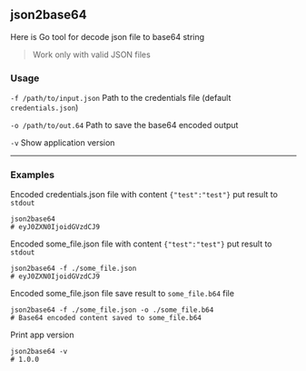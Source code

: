 ## json2base64

Here is Go tool for decode json file to base64 string

> Work only with valid JSON files

### Usage

`-f /path/to/input.json` Path to the credentials file (default `credentials.json`)

`-o /path/to/out.64` Path to save the base64 encoded output

`-v` Show application version

---
### Examples
Encoded credentials.json file with content `{"test":"test"}` put result to `stdout`
```shell
json2base64
# eyJ0ZXN0IjoidGVzdCJ9
```

Encoded some_file.json file with content `{"test":"test"}` put result to `stdout`
```shell
json2base64 -f ./some_file.json
# eyJ0ZXN0IjoidGVzdCJ9
```

Encoded some_file.json file save result to `some_file.b64` file
```shell
json2base64 -f ./some_file.json -o ./some_file.b64
# Base64 encoded content saved to some_file.b64
```

Print app version
```shell
json2base64 -v
# 1.0.0
```
